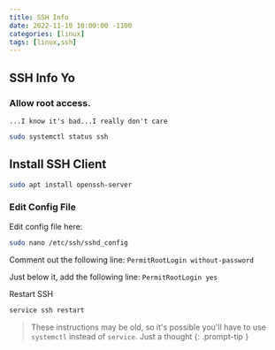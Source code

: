 ```yaml
---
title: SSH Info
date: 2022-11-10 10:00:00 -1100
categories: [linux]
tags: [linux,ssh]
---
```


## SSH Info Yo

### Allow root access.
`...I know it's bad...I really don't care`

```bash
sudo systemctl status ssh
```

## Install SSH Client

```bash
sudo apt install openssh-server
```

### Edit Config File

Edit config file here:
```bash
sudo nano /etc/ssh/sshd_config
```
Comment out the following line:
`PermitRootLogin without-password`

Just below it, add the following line:
`PermitRootLogin yes`

Restart SSH

```bash
service ssh restart
```

> These instructions may be old, so it's possible you'll have to use `systemctl` instead of `service`.  Just a thought
{: .prompt-tip }